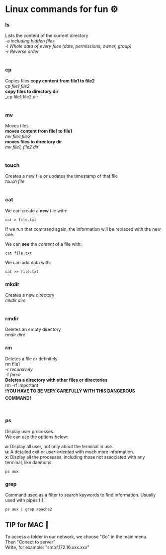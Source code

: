 # Linux commands for fun ⚙️ 

### ls
Lists the content of the current directory <br />
-a _including hidden files_ <br />
-l _Whole data of every files (date, permissions, owner, group)_ <br />
-r _Reverse order_ <br />
<br />

### cp
Copies files
__copy content from file1 to file2__ <br /> 
_cp file1 file2_ <br />
__copy files to directory dir__ <br />
_cp file1,file2 dir <br />
<br />

### mv
Moves files <br />
__moves content from file1 to file1__ <br />
_mv file1 file2_ <br />
__moves files to directory dir__ <br />
_mv file1, file2 dir_ <br />
<br />

### touch
Creates a new file or updates the timestamp of that file <br />
_touch file_ <br />
<br />

### cat

We can create a __new__ file with: <br/>

```terminal
cat > file.txt
```
If we run that command again, the information will be replaced with the new one. <br/>

We can __see__ the _content_ of a file with: <br/>

```terminal
cat file.txt
```

We can add data with: <br/>

```terminal
cat >> file.txt
```

### mkdir
Creates a new directory <br />
_mkdir dire_ <br />
<br />

### rmdir
Deletes an empty directory <br />
_rmdir dire_ <br />

### rm
Deletes a file or definitely <br />
rm file1 <br />
-r _recursively_ <br />
-f _force_ <br />
__Deletes a directory with other files or directories__ <br />
rm -rf important <br />
❗__YOU HAVE TO BE VERY CAREFULLY WITH THIS DANGEROUS COMMAND!__ 

<br/>

### ps
Display user processes. <br/>
We can use the options below: <br/>

__a__: Display all user, not only about the terminal in use. <br/>
__u__: A detailed exit or _user-oriented_ with much more information. <br/>
__x__: Display all the processes, including those not associated with any terminal, like daemons. <br/>

```terminal
ps aux
```

### grep
Command used as a filter to search keywords to find information. Usually used with pipes (|). <br/>

```terminal
ps aux | grep apache2
```

## TIP for MAC 🍎 
To access a folder in our network, we choose "Go" in the main menu. <br/>
Then "Conect to server" <br/>
Write, for example: "smb:\\172.16.xxx.xxx"<br/>








